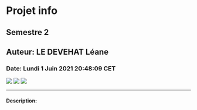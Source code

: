 # Projet info
## Semestre 2
## Auteur: LE DEVEHAT Léane
### Date: Lundi 1 Juin 2021 20:48:09 CET
![](https://img.shields.io/badge/Python-%3E%3D3.9-blue.svg)  ![](https://img.shields.io/badge/Django-%3E%3D3.2-green.svg)  ![](https://img.shields.io/badge/MySQL-%3E%3D8.0-yellow.svg)

---

#### Description:
